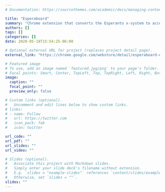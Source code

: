 ```yaml
---
# Documentation: https://sourcethemes.com/academic/docs/managing-content/

title: "Esperaboard"
summary: "Chrome extension that converts the Esperanto x-system to accented characters"
authors: []
tags: []
categories: []
date: 2020-05-18T15:54:25-06:00

# Optional external URL for project (replaces project detail page).
external_link: "https://chrome.google.com/webstore/detail/esperaboard-esperanto-x-s/nkgbomaneihlabdhjihdhpdlehahahoc"

# Featured image
# To use, add an image named `featured.jpg/png` to your page's folder.
# Focal points: Smart, Center, TopLeft, Top, TopRight, Left, Right, BottomLeft, Bottom, BottomRight.
image:
  caption: ""
  focal_point: ""
  preview_only: false

# Custom links (optional).
#   Uncomment and edit lines below to show custom links.
# links:
# - name: Follow
#   url: https://twitter.com
#   icon_pack: fab
#   icon: twitter

url_code: ""
url_pdf: ""
url_slides: ""
url_video: ""

# Slides (optional).
#   Associate this project with Markdown slides.
#   Simply enter your slide deck's filename without extension.
#   E.g. `slides = "example-slides"` references `content/slides/example-slides.md`.
#   Otherwise, set `slides = ""`.
slides: ""
---
```

